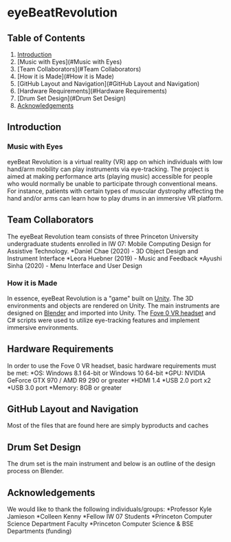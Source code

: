 # eyeBeatRevolution
## Table of Contents
1. [Introduction](#Introduction)
  1. [Music with Eyes](#Music with Eyes)
  2. [Team Collaborators](#Team Collaborators)
  3. [How it is Made](#How it is Made)
2. [GitHub Layout and Navigation](#GitHub Layout and Navigation)
3. [Hardware Requirements](#Hardware Requirements)
4. [Drum Set Design](#Drum Set Design)
5. [Acknowledgements](#Acknowledgements)

## Introduction
### Music with Eyes
eyeBeat Revolution is a virtual reality (VR) app on which individuals with low hand/arm mobility can play instruments via eye-tracking. The project is aimed at making performance arts (playing music) accessible for people who would normally be unable to participate through conventional means. For instance, patients with certain types of muscular dystrophy affecting the hand and/or arms can learn how to play drums in an immersive VR platform.

## Team Collaborators
The eyeBeat Revolution team consists of three Princeton University undergraduate students enrolled in IW 07: Mobile Computing Design for Assistive Technology.
*Daniel Chae (2020) - 3D Object Design and Instrument Interface
*Leora Huebner (2019) - Music and Feedback
*Ayushi Sinha (2020) - Menu Interface and User Design

### How it is Made 
In essence, eyeBeat Revolution is a "game" built on [Unity](https://unity3d.com/). The 3D environments and objects are rendered on Unity. The main instruments are designed on [Blender](https://www.blender.org/) and imported into Unity. The [Fove 0 VR headset](https://www.getfove.com/) and C# scripts were used to utilize eye-tracking features and implement immersive environments.

## Hardware Requirements
In order to use the Fove 0 VR headset, basic hardware requirements must be met:
*OS: Windows 8.1 64-bit or Windows 10 64-bit
*GPU: NVIDIA GeForce GTX 970 / AMD R9 290 or greater
*HDMI 1.4
*USB 2.0 port x2
*USB 3.0 port
*Memory: 8GB or greater

## GitHub Layout and Navigation
Most of the files that are found here are simply byproducts and caches 

## Drum Set Design
The drum set is the main instrument and below is an outline of the design process on Blender.

## Acknowledgements
We would like to thank the following individuals/groups:
*Professor Kyle Jamieson
*Colleen Kenny
*Fellow IW 07 Students
*Princeton Computer Science Department Faculty
*Princeton Computer Science & BSE Departments (funding)
